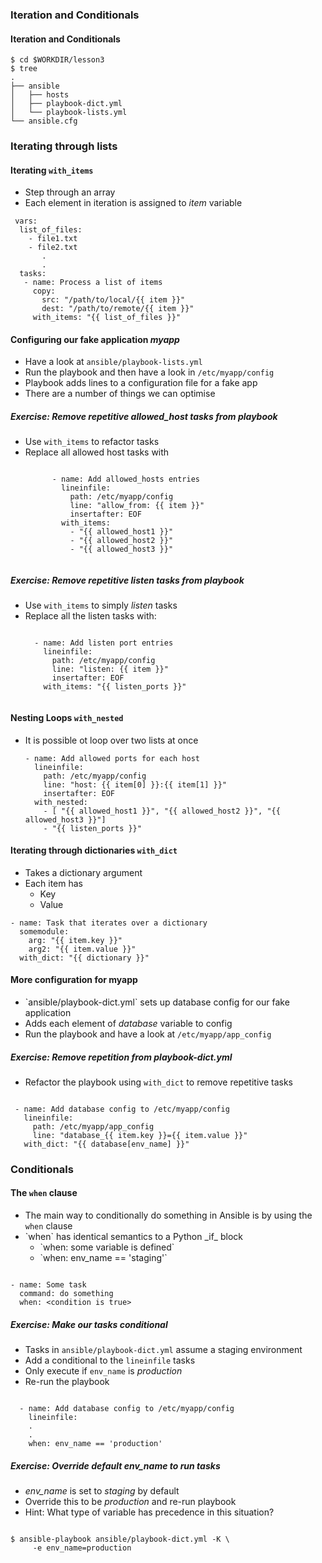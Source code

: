 ### Iteration and Conditionals


#### Iteration and Conditionals

```
$ cd $WORKDIR/lesson3
$ tree
.
├── ansible
│   ├── hosts
│   ├── playbook-dict.yml
│   └── playbook-lists.yml
└── ansible.cfg
```


### Iterating through lists


#### Iterating `with_items`

* Step through an array
* Each element in iteration is assigned to _item_ variable

```
 vars:
  list_of_files: 
    - file1.txt
    - file2.txt
       .
       .
  tasks:
   - name: Process a list of items        
     copy:                               
       src: "/path/to/local/{{ item }}"   
       dest: "/path/to/remote/{{ item }}" 
     with_items: "{{ list_of_files }}"    
```


#### Configuring our fake application _myapp_

* Have a look at <!-- .element: class="fragment" data-fragment-index="0" -->`ansible/playbook-lists.yml`
* Run the playbook and then have a look in <!-- .element: class="fragment" data-fragment-index="1" -->`/etc/myapp/config`
* Playbook adds lines to a configuration file for a fake app <!-- .element: class="fragment" data-fragment-index="2" -->
* There are a number of things we can optimise <!-- .element: class="fragment" data-fragment-index="3" -->



##### Exercise: Remove repetitive *allowed_host* tasks from playbook

* Use `with_items` to refactor tasks
* Replace all allowed host tasks with <!-- .element: class="fragment" data-fragment-index="0" -->
   <pre class="fragment" data-fragment-index="0"><code data-trim>
        - name: Add allowed_hosts entries
          lineinfile:
            path: /etc/myapp/config
            line: "allow_from: {{ item }}"
            insertafter: EOF
          with_items:
            - "{{ allowed_host1 }}"
            - "{{ allowed_host2 }}"
            - "{{ allowed_host3 }}"

  </code></pre>



##### Exercise: Remove repetitive listen tasks from playbook

* Use `with_items` to simply _listen_ tasks
* Replace all the listen tasks with:
   <pre class="fragment" data-fragment-index="0"><code data-trim>
    - name: Add listen port entries
      lineinfile:
        path: /etc/myapp/config
        line: "listen: {{ item }}"
        insertafter: EOF
      with_items: "{{ listen_ports }}"
    </code></pre>



#### Nesting Loops `with_nested`

* It is possible ot loop over two lists at once
   ```
   - name: Add allowed ports for each host
     lineinfile:
       path: /etc/myapp/config
       line: "host: {{ item[0] }}:{{ item[1] }}"
       insertafter: EOF
     with_nested:
       - [ "{{ allowed_host1 }}", "{{ allowed_host2 }}", "{{ allowed_host3 }}"]
       - "{{ listen_ports }}"

   ```



#### Iterating through dictionaries `with_dict`

* Takes a dictionary argument
* Each item has
  * Key
  * Value

```
- name: Task that iterates over a dictionary
  somemodule:
    arg: "{{ item.key }}"
    arg2: "{{ item.value }}"
  with_dict: "{{ dictionary }}"

```


#### More configuration for myapp
 * <!-- .element: class="fragment" data-fragment-index="0" -->`ansible/playbook-dict.yml` sets up database config for our fake application
 * Adds each element of <!-- .element: class="fragment" data-fragment-index="1" -->*database* variable to config
 * Run the playbook and have a look at <!-- .element: class="fragment" data-fragment-index="2" -->`/etc/myapp/app_config`



##### Exercise: Remove repetition from playbook-dict.yml

* Refactor the playbook using `with_dict` to remove repetitive tasks

<pre class="fragment" data-fragment-index="0"><code data-trim>
 - name: Add database config to /etc/myapp/config
   lineinfile:
     path: /etc/myapp/app_config
     line: "database_{{ item.key }}={{ item.value }}"
   with_dict: "{{ database[env_name] }}"
</code></pre>



### Conditionals



#### The `when` clause

* The main way to conditionally do something in Ansible is by using the <!-- .element: class="fragment" data-fragment-index="0" -->`when` clause
* <!-- .element: class="fragment" data-fragment-index="1" -->`when` has identical semantics to a Python _if_ block
   * <!-- .element: class="fragment" data-fragment-index="2" -->`when: some variable is defined`
   * <!-- .element: class="fragment" data-fragment-index="3" -->`when: env_name == 'staging'`

<pre class="fragment" data-fragment-index="4"><code data-trim>
- name: Some task
  command: do something
  when: &lt;condition is true&gt;
</code></pre>



##### Exercise: Make our tasks conditional

* Tasks in `ansible/playbook-dict.yml` assume a staging environment
* Add a conditional to  the `lineinfile` tasks
* Only execute if `env_name` is *production*
* Re-run the playbook

<pre  class="fragment" data-fragment-index="0"><code data-trim>
  - name: Add database config to /etc/myapp/config
    lineinfile:
    .
    .
    when: env_name == 'production'
</code></pre>


##### Exercise: Override default *env_name* to run tasks

* *env_name* is set to _staging_ by default
* Override this to be _production_ and re-run playbook
* Hint: What type of variable has precedence in this situation?

<pre  class="fragment" data-fragment-index="0"><code data-trim>
$ ansible-playbook ansible/playbook-dict.yml -K \
     -e env_name=production
</code></pre>
